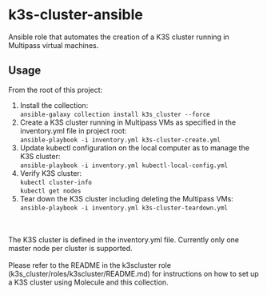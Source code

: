 # k3s-cluster-ansible
Ansible role that automates the creation of a K3S cluster running in Multipass virtual machines.

Usage
-----
From the root of this project:
1. Install the collection:<br/>
   ```ansible-galaxy collection install k3s_cluster --force```
2. Create a K3S cluster running in Multipass VMs as specified in the inventory.yml file in project root:<br/>
   ```ansible-playbook -i inventory.yml k3s-cluster-create.yml```
3. Update kubectl configuration on the local computer as to manage the K3S cluster:<br/>
   ```ansible-playbook -i inventory.yml kubectl-local-config.yml```
4. Verify K3S cluster:<br/>
   ```kubectl cluster-info```<br/>
   ```kubectl get nodes```<br/>
5. Tear down the K3S cluster including deleting the Multipass VMs:<br/>
   ```ansible-playbook -i inventory.yml k3s-cluster-teardown.yml```

<br/><br/>
The K3S cluster is defined in the inventory.yml file. Currently only one master node per cluster is supported.
<br/><br/>
Please refer to the README in the k3scluster role (k3s_cluster/roles/k3scluster/README.md)
for instructions on how to set up a K3S cluster using Molecule and this collection.

